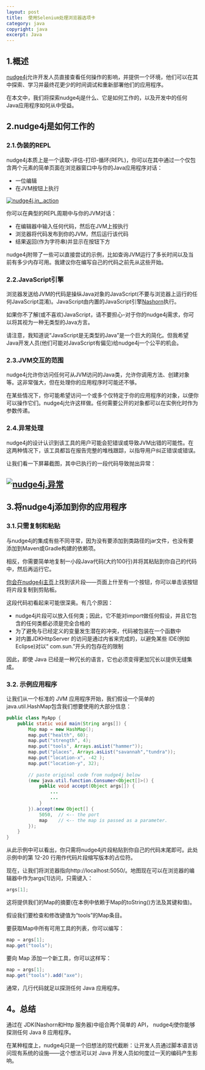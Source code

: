 ```yaml
---
layout: post
title:  使用Selenium处理浏览器选项卡
category: java
copyright: java
excerpt: Java
---
```


## 1.概述

[nudge4j](https://lorenzoongithub.github.io/nudge4j/)允许开发人员直接查看任何操作的影响，并提供一个环境，他们可以在其中探索、学习并最终花更少的时间调试和重新部署他们的应用程序。

在本文中，我们将探索nudge4j是什么、它是如何工作的，以及开发中的任何Java应用程序如何从中受益。

## 2.nudge4j是如何工作的

### 2.1.伪装的REPL

nudge4j本质上是一个读取-评估-打印-循环(REPL)，你可以在其中通过一个仅包含两个元素的简单页面在浏览器窗口中与你的Java应用程序对话：

-   一位编辑
-   在JVM按钮上执行

[![nudge4j.in_.action](https://www.baeldung.com/wp-content/uploads/2017/02/nudge4j.in_.action.499x439.png)](https://www.baeldung.com/wp-content/uploads/2017/02/nudge4j.in_.action.499x439.png)

你可以在典型的REPL周期中与你的JVM对话：

-   在编辑器中输入任何代码，然后在JVM上按执行
-   浏览器将代码发布到你的JVM，然后运行该代码
-   结果返回(作为字符串)并显示在按钮下方

nudge4j附带了一些可以直接尝试的示例，比如查询JVM运行了多长时间以及当前有多少内存可用。我建议你在编写自己的代码之前先从这些开始。

### 2.2.JavaScript引擎

浏览器发送给JVM的代码是操纵Java对象的JavaScript(不要与浏览器上运行的任何JavaScript混淆)。JavaScript由内置的JavaScript引擎[Nashorn](http://openjdk.java.net/projects/nashorn/)执行。

如果你不了解(或不喜欢)JavaScript，请不要担心–对于你的nudge4j需求，你可以将其视为一种无类型的Java方言。

请注意，我知道说“JavaScript是无类型的Java”是一个巨大的简化。但我希望Java开发人员(他们可能对JavaScript有偏见)给nudge4j一个公平的机会。

### 2.3.JVM交互的范围

nudge4j允许你访问任何可从JVM访问的Java类，允许你调用方法、创建对象等。这非常强大，但在处理你的应用程序时可能还不够。

在某些情况下，你可能希望访问一个或多个仅特定于你的应用程序的对象，以便你可以操作它们。nudge4j允许这样做。任何需要公开的对象都可以在实例化时作为参数传递。

### 2.4.异常处理

nudge4j的设计认识到该工具的用户可能会犯错误或导致JVM出错的可能性。在这两种情况下，该工具都旨在报告完整的堆栈跟踪，以指导用户纠正错误或错误。

让我们看一下屏幕截图，其中已执行的一段代码导致抛出异常：

## [![nudge4j.异常](https://www.baeldung.com/wp-content/uploads/2017/02/nudge4j.exception.488x711.png)](https://www.baeldung.com/wp-content/uploads/2017/02/nudge4j.exception.488x711.png)

## 3.将nudge4j添加到你的应用程序

### 3.1.只需复制和粘贴

与nudge4j的集成有些不同寻常，因为没有要添加到类路径的jar文件，也没有要添加到Maven或Gradle构建的依赖项。

相反，你需要简单地复制一小段Java代码(大约100行)并将其粘贴到你自己的代码中，然后再运行它。

[你会在nudge4j主页](https://lorenzoongithub.github.io/nudge4j/)上找到该片段——页面上什至有一个按钮，你可以单击该按钮将片段复制到剪贴板。

这段代码初看起来可能很深奥。有几个原因：

-   nudge4j片段可以放入任何类；因此，它不能对import做任何假设，并且它包含的任何类都必须是完全合格的
-   为了避免与已经定义的变量发生潜在的冲突，代码被包装在一个函数中
-   对内置JDKHttpServer 的访问是通过内省来完成的，以避免某些 IDE(例如 Eclipse)对以“ com.sun.”开头的包存在的限制

因此，即使 Java 已经是一种冗长的语言，它也必须变得更加冗长以提供无缝集成。

###  3.2. 示例应用程序

让我们从一个标准的 JVM 应用程序开始，我们假设一个简单的java.util.HashMap包含我们想要使用的大部分信息：

```java
public class MyApp {
    public static void main(String args[]) {
        Map map = new HashMap();
        map.put("health", 60);
        map.put("strength", 4);
        map.put("tools", Arrays.asList("hammer"));
        map.put("places", Arrays.asList("savannah","tundra"));
        map.put("location-x", -42 );
        map.put("location-y", 32);
 
        // paste original code from nudge4j below
        (new java.util.function.Consumer<Object[]>() {
            public void accept(Object args[]) {
                ...
                ...
            }
        }).accept(new Object[] { 
            5050,  // <-- the port
            map    // <-- the map is passed as a parameter.
        });
    }
}
```

从此示例中可以看出，你只需将nudge4j片段粘贴到你自己的代码末尾即可。此处示例中的第 12-20 行用作代码片段缩写版本的占位符。

现在，让我们将浏览器指向http://localhost:5050/。地图现在可以在浏览器的编辑器中作为args[1]访问，只需键入：

```java
args[1];
```

这将提供我们的Map的摘要(在本例中依赖于Map的toString()方法及其键和值)。

假设我们要检查和修改键值为“tools”的Map条目。

要获取Map中所有可用工具的列表，你可以编写：

```java
map = args[1];
map.get("tools");
```

要向 Map 添加一个新工具，你可以这样写：

```java
map = args[1];
map.get("tools").add("axe");
```

通常，几行代码就足以探测任何 Java 应用程序。

##  4。总结

通过在 JDK(Nashorn和Http 服务器)中组合两个简单的 API， nudge4j使你能够探测任何 Java 8 应用程序。

在某种程度上，nudge4j只是一个旧想法的现代截断：让开发人员通过脚本语言访问现有系统的设施——这个想法可以对 Java 开发人员如何度过一天的编码产生影响。
